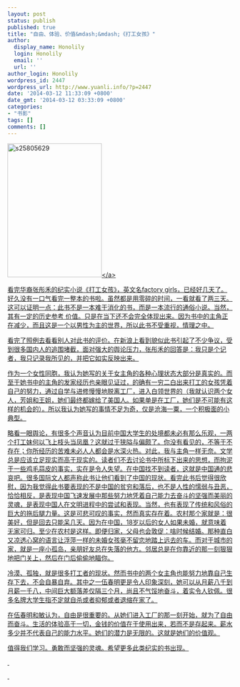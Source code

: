```yaml
---
layout: post
status: publish
published: true
title: "自由、体验、价值&mdash;&mdash;《打工女孩》"
author:
  display_name: Honolily
  login: Honolily
  email: ''
  url: ''
author_login: Honolily
wordpress_id: 2447
wordpress_url: http://www.yuanli.info/?p=2447
date: '2014-03-12 11:33:09 +0800'
date_gmt: '2014-03-12 03:33:09 +0800'
categories:
- "书影"
tags: []
comments: []
---
```

<p><a href="http:&#47;&#47;www.yuanli.info&#47;archives&#47;2447.html&#47;s25805629" rel="attachment wp-att-2450"><img class="aligncenter size-medium wp-image-2450" alt="s25805629" src="http:&#47;&#47;www.yuanli.info&#47;wp-content&#47;uploads&#47;2014&#47;03&#47;s25805629-211x300.jpg" width="211" height="300" &#47;><&#47;a></p>
<p>看完华裔张彤禾的纪实小说《打工女孩》，英文名factory girls，已经好几天了。好久没有一口气看完一整本的书啦。虽然都是用零碎的时间，一看就看了两三天。这可以证明一点：此书不是一本难于消化的书，而是一本流行的通俗小说。当然，其有一定的历史参考 价值。只是在当下还不会完全体现出来。因为书中的主角正在减少，而且这是一个以男性为主的世界，所以此书不受重视，情理之中。</p>
<p>看完了照例去看看别人对此书的评价。在新浪上看到貌似此书引起了不少争议，受到很多国内人的追围堵截，面对强大的舆论压力，张彤禾的回答是：我只是个记者，我只记录我所见的，并把它如实反映出来。</p>
<p>作为一个女性同胞，我认为她写的关于女主角的各种心理状态大部分是真实的。而至于她书中的主角的发家经历也亲眼见证过，的确有一穷二白出来打工的女孩凭着自己的努力，通过自学与进修慢慢地脱离工厂，进入白领世界的（我就认识两个女人，芳姐和王姐，她们最终都嫁给了美国人。如果单是在工厂，她们是不可能有这样的机会的）。所以我认为她写的事情不足为奇，仅是沧海一粟，一个积极面的小典型。</p>
<p>略看一眼舆论，有很多个声音认为目前中国大学生的处境都未必有那么乐观，一两个打工妹何以飞上枝头当凤凰？这就过于狭隘与偏颇了。你没有看见的，不等于不存在；你所经历的苦难未必人人都会是水深火热。对此，我与主角一样无奈。文学总是应该立足现实而高于现实的。读者们不去讨论书中所标下出来的思想，而拘泥于一些鸡毛蒜皮的事实，实在是令人失望。在中国找不到读者，这就是中国通的悲哀吧。很多国际文人都声称此书让他们看到了中国的现状。看完此书后觉得很欣慰，因为我觉得此书要表现的不是中国的贫穷和落后，也不是人性的懦弱与丑恶，恰恰相反，是表现中国飞速发展中那些努力地凭着自己能力去奋斗的坚强而美丽的灵魂，是表现中国人在文明进程中的尝试和表现。当然，也有表现了传统和风俗的巨大的拖后腿力量。这是可悲可叹的事实，然而真实存在着。农村那个家就是：很美好，但是回去只能呆几天。因为在中国，18岁以后的女人如果未婚，就意味着无家可归。至少在农村是这样。即便归家，父母也会敦促：啥时候结婚。那种直白又凉透心窝的语言让浮萍一样的未婚女孩毫不留恋地踏上远去的车。而对于城市的家，就是一座小孤岛，亲朋好友总在失落的他方。邻居总是在你靠近的那一刻狠狠地把门关上，然后在门后偷偷地瞄你。</p>
<p>冷漠、孤独，就是很多打工者的现状。然而书中的两个女主角也能努力地靠自己生存下去，不会自暴自弃。其中之一伍春明更是令人印象深刻，她可以从月薪八千到月薪一千八，中间巨大额落差仅隔三个月，尚且不气馁地奋斗，着实令人钦佩。很多名牌大学生指不定就自杀或者抑郁或者退缩在家了。</p>
<p>在伍春明和敏认为，自由是很重要的。从她们进入工厂的那一刻开始，就为了自由而奋斗。生活的体验高于一切，金钱的价值在于使用出来，若而不是存起来。薪水多少并不代表自己的能力水平。她们的潜力是无限的。这就是她们的价值观。</p>
<p>值得我们学习。勇敢而坚强的灵魂。希望更多此类纪实的书出现。</p>
<p>&nbsp;</p>
<p>&nbsp;</p>
